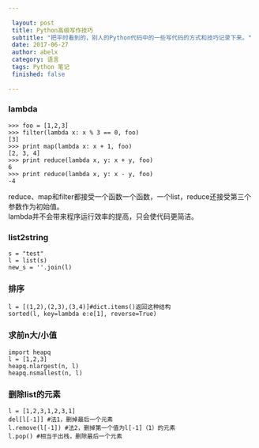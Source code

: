```yaml
---
 
 layout: post
 title: Python高级写作技巧
 subtitle: "把平时看到的，别人的Python代码中的一些写代码的方式和技巧记录下来。"
 date: 2017-06-27 
 author: abelx 
 category: 语言
 tags: Python 笔记
 finished: false 
 
--- 
```


### lambda

```
>>> foo = [1,2,3]
>>> filter(lambda x: x % 3 == 0, foo)
[3]
>>> print map(lambda x: x + 1, foo)
[2, 3, 4]
>>> print reduce(lambda x, y: x + y, foo)
6
>>> print reduce(lambda x, y: x - y, foo)
-4	
```
reduce、map和filter都接受一个函数一个函数，一个list，reduce还接受第三个参数作为初始值。  
lambda并不会带来程序运行效率的提高，只会使代码更简洁。
### list2string

```
s = "test"
l = list(s)
new_s = ''.join(l)
```

### 排序
```
l = [(1,2),(2,3),(3,4)]#dict.items()返回这种结构
sorted(l, key=lambda e:e[1], reverse=True)
```

### 求前n大/小值
```
import heapq
l = [1,2,3]
heapq.nlargest(n, l)
heapq.nsmallest(n, l)
```

### 删除list的元素
```
l = [1,2,3,1,2,3,1]
del[l[-1]] #法1，删掉最后一个元素
l.remove(l[-1]) #法2，删掉第一个值为l[-1]（1）的元素
l.pop() #相当于出栈，删除最后一个元素
```